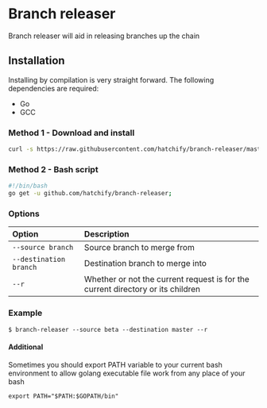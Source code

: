 # Branch releaser
Branch releaser will aid in releasing branches up the chain

## Installation
Installing by compilation is very straight forward. The following dependencies are required:
- Go
- GCC

### Method 1 - Download and install
```bash
curl -s https://raw.githubusercontent.com/hatchify/branch-releaser/master/install | bash -s
```

### Method 2 - Bash script
```bash
#!/bin/bash
go get -u github.com/hatchify/branch-releaser;
```

### Options

| Option                 | Description                         |
| :--------------------  | :---------------------------------- |
| `--source branch`      | Source branch to merge from         |
| `--destination branch` | Destination branch to merge into    |
| `--r`                  | Whether or not the current request is for the current directory or its children  |

### Example

```shell script
$ branch-releaser --source beta --destination master --r 
```

#### Additional

Sometimes you should export PATH variable to your current bash environment to allow golang executable file work from any place of your bash

```shell script
export PATH="$PATH:$GOPATH/bin"
```